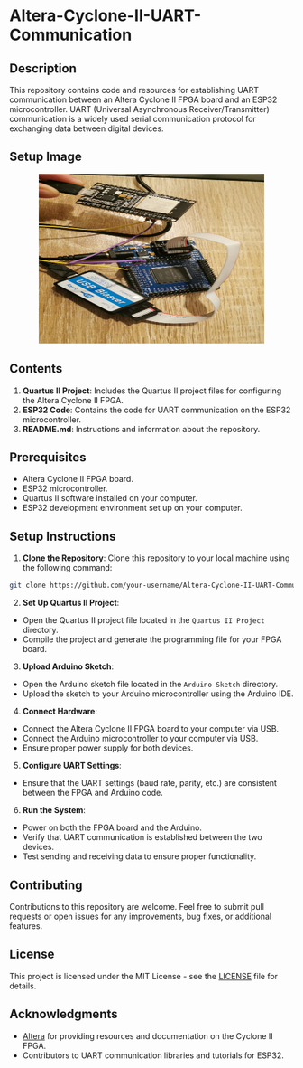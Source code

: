 # Altera-Cyclone-II-UART-Communication

## Description
This repository contains code and resources for establishing UART communication between an Altera Cyclone II FPGA board and an ESP32 microcontroller. UART (Universal Asynchronous Receiver/Transmitter) communication is a widely used serial communication protocol for exchanging data between digital devices.

## Setup Image
<p align="center">
    <img src="images/setup.jpeg" alt="Setup Image" width="400" height="300">
</p>

## Contents
1. **Quartus II Project**: Includes the Quartus II project files for configuring the Altera Cyclone II FPGA.
2. **ESP32 Code**: Contains the code for UART communication on the ESP32 microcontroller.
3. **README.md**: Instructions and information about the repository.

## Prerequisites
- Altera Cyclone II FPGA board.
- ESP32 microcontroller.
- Quartus II software installed on your computer.
- ESP32 development environment set up on your computer.

## Setup Instructions
1. **Clone the Repository**: Clone this repository to your local machine using the following command:

```bash
git clone https://github.com/your-username/Altera-Cyclone-II-UART-Communication.git
```

2. **Set Up Quartus II Project**:
- Open the Quartus II project file located in the `Quartus II Project` directory.
- Compile the project and generate the programming file for your FPGA board.

3. **Upload Arduino Sketch**:
- Open the Arduino sketch file located in the `Arduino Sketch` directory.
- Upload the sketch to your Arduino microcontroller using the Arduino IDE.

4. **Connect Hardware**:
- Connect the Altera Cyclone II FPGA board to your computer via USB.
- Connect the Arduino microcontroller to your computer via USB.
- Ensure proper power supply for both devices.

5. **Configure UART Settings**:
- Ensure that the UART settings (baud rate, parity, etc.) are consistent between the FPGA and Arduino code.

6. **Run the System**:
- Power on both the FPGA board and the Arduino.
- Verify that UART communication is established between the two devices.
- Test sending and receiving data to ensure proper functionality.

## Contributing
Contributions to this repository are welcome. Feel free to submit pull requests or open issues for any improvements, bug fixes, or additional features.

## License
This project is licensed under the MIT License - see the [LICENSE](LICENSE) file for details.

## Acknowledgments
- [Altera](https://www.intel.com/content/www/us/en/products/programmable/fpga/cyclone-series.html) for providing resources and documentation on the Cyclone II FPGA.
- Contributors to UART communication libraries and tutorials for ESP32.
